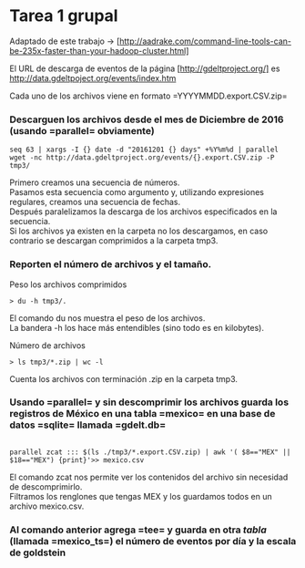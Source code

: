 # Tarea 1 grupal

Adaptado de este trabajo -> [http://aadrake.com/command-line-tools-can-be-235x-faster-than-your-hadoop-cluster.html]

El URL de descarga de eventos de la página [http://gdeltproject.org/] es
http://data.gdeltpoject.org/events/index.htm

Cada uno de los archivos viene en formato =YYYYMMDD.export.CSV.zip=

### Descarguen los archivos desde el mes de Diciembre de 2016 (usando =parallel= obviamente)

``` shell 
seq 63 | xargs -I {} date -d "20161201 {} days" +%Y%m%d | parallel wget -nc http://data.gdeltproject.org/events/{}.export.CSV.zip -P tmp3/

```
Primero creamos una secuencia de números.  
Pasamos esta secuencia como argumento y, utilizando expresiones regulares, creamos una secuencia de fechas.  
Después paralelizamos la descarga de los archivos especificados en la secuencia.  
Si los archivos ya existen en la carpeta no los descargamos, en caso contrario se descargan comprimidos a la carpeta tmp3.   


### Reporten el número de archivos y el tamaño.

Peso los archivos comprimidos 

``` shell
> du -h tmp3/.
```
El comando du nos muestra el peso de los archivos.  
La bandera -h los hace más entendibles (sino todo es en kilobytes).  

Número de archivos  

 ```shell 
> ls tmp3/*.zip | wc -l
```
Cuenta los archivos con terminación .zip en la carpeta tmp3.  

### Usando =parallel= y sin descomprimir los archivos guarda los registros de México en una tabla =mexico= en una base de datos =sqlite= llamada =gdelt.db=


``` shell 

parallel zcat ::: $(ls ./tmp3/*.export.CSV.zip) | awk '( $8=="MEX" || $18=="MEX") {print}'>> mexico.csv

```
El comando zcat nos permite ver los contenidos del archivo sin necesidad de descomprimirlo.  
Filtramos los renglones que tengas MEX y los guardamos todos en un archivo mexico.csv.  

### Al comando anterior agrega =tee= y guarda en otra *tabla* (llamada =mexico_ts=) el número de eventos por día y la escala de goldstein



